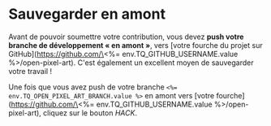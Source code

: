 # Sauvegarder en amont

Avant de pouvoir soumettre votre contribution, vous devez __push votre branche de développement «&nbsp;en amont&nbsp;»__, vers \[votre fourche du projet sur GitHub](https://github.com/\<%= env.TQ\_GITHUB\_USERNAME.value %>/open-pixel-art). C'est également un excellent moyen de sauvegarder votre travail&nbsp;!

Une fois que vous avez push de votre branche `<%= env.TQ_OPEN_PIXEL_ART_BRANCH.value %>` en amont vers \[votre fourche](https://github.com/\<%= env.TQ_GITHUB_USERNAME.value %>/open-pixel-art), cliquez sur le bouton *HACK*.
